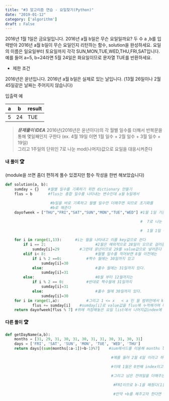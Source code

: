 ```yaml
---
title: "#3 알고리즘 연습 - 요일찾기(Python)"
date: "2019-01-12"
category: ['algorithm']
draft : False
---
```




2016년 1월 1일은 금요일입니다. 2016년 a월 b일은 무슨 요일일까요? 
두 수 a ,b를 입력받아 2016년 a월 b일이 무슨 요일인지 리턴하는 함수, solution을 완성하세요. 요일의 이름은 일요일부터 토요일까지 각각 SUN,MON,TUE,WED,THU,FRI,SAT입니다. 
예를 들어 a=5, b=24라면 5월 24일은 화요일이므로 문자열 TUE를 반환하세요.


* 제한 조건

2016년은 윤년입니다.
2016년 a월 b일은 실제로 있는 날입니다. (13월 26일이나 2월 45일같은 날짜는 주어지지 않습니다)


입출력 예

|a|b|result|
|-|-|-|
|5|24|TUE|

> _**문제풀이 IDEA**_
> 2016년(2016년은 윤년이다)의 각 월별 일수를 더해서 반복문을 통해 몇일째인지 구한다
(ex. 4월 19일 이면 1월 일수 + 2월 일수 + 3월 일수 + 19일)    
그리고 1주일의 단위인 7로 나눈 mod(나머지)값으로 요일을 대응시켜준다


#### 내 풀이 🏆 
(module을 쓰면 좀더 편하게 풀수 있겠지만 함수 작성을 한번 해보았습니다)

```python
def solution(a, b):
    sumday = {}    #월별 일수를 기록하기 위한 dictionary 만들기
    flus = b       #flus는 총합 일수를 나타내는 변수인데 a월 b일에서

                    #b일을 바로 기록하고 월별 일수만 더해주면 되므로 초기화를
                    #b로 해준다
    dayofweek = ["THU","FRI","SAT","SUN","MON","TUE","WED"] #1월 1일 기준 총합 일수는 1인데

                                                            #  7로 나눈 나머지는 1이고 

                                                            #  1월 1일 이므로 index1에 금요일이 오도록 list작성
                                                            
    for i in range(1,13):      #i는 월을 나타내고 이를 key값으로 쓴다
        if i == 2:                      #2월은 예외적으로 28일이 오므로 걸러준다
            sumday[i]=29         #그런데 윤년이므로 29를 value값으로 넣어준다
        elif i< 8:                      #월별 일수를 적어보면 8월 이전에는
            if i % 2 ==0:           #짝수 월에는 30일까지 있고
                sumday[i]=30                 
            else:                       #홀수 월에는 31일까지 있다.
                sumday[i]=31                 
        else:                           #8월 부터 12월까지는
            if i % 2 == 0:          #반대로 짝수월에 31일까지
                sumday[i]=31                 
            else:                       #홀수 월에 30일까지 있다.
                sumday[i]=30                 
    for i in range(1,a):            #그리고 1 <= x   < a 인 월 범위안에서 key값을 가져오고
            flus += sumday[i]    #sumday[i]로 value값을 flus에 누적해가며 더해준다
    return dayofweek[flus % 7] #위에 저장해놓은 요일 list에서 나머지값index에 대응되는 요일을 가져온다
```


#### 다른 풀이 🏆
```python
def getDayName(a,b):
    months = [31, 29, 31, 30, 31, 30, 31, 31, 30, 31, 30, 31]
    days = ['FRI', 'SAT', 'SUN', 'MON', 'TUE', 'WED', 'THU']
    return days[(sum(months[:a-1])+b-1)%7]    #sum메서드를 이용해 months list의 0번째 부터 a-2번째 index까지의 갑을 더해준다

                                               #예를 들어 2월 4일 이라고 하면 1월까지의 일수를 더해주고 나머지 4일을 더해줘야하는데

                                               #이때 1월은 0번째 index이고 입력받은 2와 2차이가 나므로 slice를 :a-1까지로 해줫다

                                               #그리고 남은 잔여일을 더해주는데 이때 요일이 들어가있는 day list의 0번째 인덱스가

                                                #FRI이므로 b-1을 해줬다(1월 1일이 금요일이랬으니까)

                                                #만약 +b를 해주고자 한다면 days list의 첫째 원소로 THU가 오고 한칸씩 밀리면 된다
```